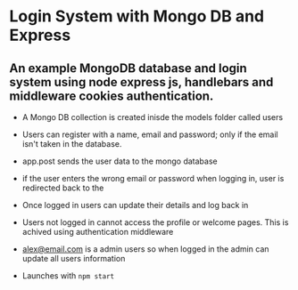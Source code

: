 # Login System with Mongo DB and Express

## An example MongoDB database and login system using node express js, handlebars and middleware cookies authentication.

- A Mongo DB collection is created inisde the models folder called users

- Users can register with a name, email and password; only if the email isn't taken in the database. 

- app.post sends the user data to the mongo database 

- if the user enters the wrong email or password when logging in, user is redirected back to the 

- Once logged in users can update their details and log back in 

- Users not logged in cannot access the profile or welcome pages. This is achived using authentication middleware 

- alex@email.com is a admin users so  when logged in the admin can update all users information 

- Launches with `npm start`
